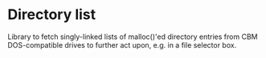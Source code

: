 Directory list
==============

Library to fetch singly-linked lists of
malloc()'ed directory entries from CBM
DOS-compatible drives to further act
upon, e.g. in a file selector box.
